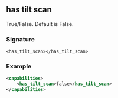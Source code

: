 ## has tilt scan

True/False. Default is False.


### Signature

`<has_tilt_scan></has_tilt_scan>`


### Example

```xml
<capabilities>
    <has_tilt_scan>false</has_tilt_scan>
</capabilities>
```
